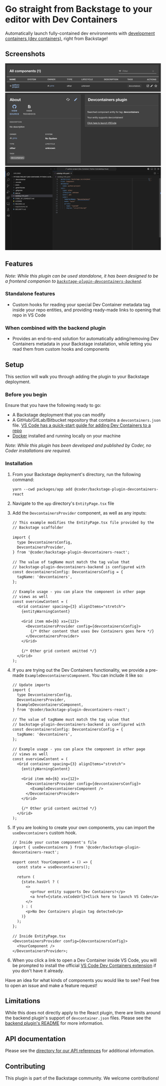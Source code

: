 # Go straight from Backstage to your editor with Dev Containers

Automatically launch fully-contained dev environments with [development containers (dev containers)](https://containers.dev/), right from Backstage!

## Screenshots

![View of the default table component displaying custom tag data](./screenshots/table-view.png)
![View of the sample plugin component](./screenshots/plugin-view.png)
![VS Code after being opened by plugin](./screenshots/vscode.png)

## Features

_Note: While this plugin can be used standalone, it has been designed to be a frontend companion to [`backstage-plugin-devcontainers-backend`](../backstage-plugin-devcontainers-backend/README.md)._

### Standalone features

- Custom hooks for reading your special Dev Container metadata tag inside your repo entities, and providing ready-made links to opening that repo in VS Code

### When combined with the backend plugin

- Provides an end-to-end solution for automatically adding/removing Dev Containers metadata in your Backstage installation, while letting you read them from custom hooks and components

## Setup

This section will walk you through adding the plugin to your Backstage deployment.

### Before you begin

Ensure that you have the following ready to go:

- A Backstage deployment that you can modify
- A GitHub/GitLab/Bitbucket repository that contains a `devcontainers.json` file. [VS Code has a quick-start guide for adding Dev Containers to a repo](https://code.visualstudio.com/docs/devcontainers/create-dev-container)
- [Docker](https://docs.docker.com/get-docker/) installed and running locally on your machine

_Note: While this plugin has been developed and published by Coder, no Coder installations are required._

### Installation

1. From your Backstage deployment's directory, run the following command:
   ```shell
   yarn --cwd packages/app add @coder/backstage-plugin-devcontainers-react
   ```
2. Navigate to the `app` directory's `EntityPage.tsx` file
3. Add the `DevcontainersProvider` component, as well as any inputs:

   ```tsx
   // This example modifies the EntityPage.tsx file provided by the
   // Backstage scaffolder

   import {
     type DevcontainersConfig,
     DevcontainersProvider,
   } from '@coder/backstage-plugin-devcontainers-react';

   // The value of tagName must match the tag value that
   // backstage-plugin-devcontainers-backend is configured with
   const devcontainersConfig: DevcontainersConfig = {
     tagName: 'devcontainers',
   };

   // Example usage - you can place the component in other page
   // views as well
   const overviewContent = (
     <Grid container spacing={3} alignItems="stretch">
       {entityWarningContent}

       <Grid item md={6} xs={12}>
         <DevcontainersProvider config={devcontainersConfig}>
           {/* Other content that uses Dev Containers goes here */}
         </DevcontainersProvider>
       </Grid>

       {/* Other grid content omitted */}
     </Grid>
   );
   ```

4. If you are trying out the Dev Containers functionality, we provide a pre-made `ExampleDevcontainersComponent`. You can include it like so:

   ```tsx
   // Update imports
   import {
     type DevcontainersConfig,
     DevcontainersProvider,
     ExampleDevcontainersComponent,
   } from '@coder/backstage-plugin-devcontainers-react';

   // The value of tagName must match the tag value that
   // backstage-plugin-devcontainers-backend is configured with
   const devcontainersConfig: DevcontainersConfig = {
     tagName: 'devcontainers',
   };

   // Example usage - you can place the component in other page
   // views as well
   const overviewContent = (
     <Grid container spacing={3} alignItems="stretch">
       {entityWarningContent}

       <Grid item md={6} xs={12}>
         <DevcontainersProvider config={devcontainersConfig}>
           <ExampleDevcontainersComponent />
         </DevcontainersProvider>
       </Grid>

       {/* Other grid content omitted */}
     </Grid>
   );
   ```

5. If you are looking to create your own components, you can import the `useDevcontainers` custom hook.

   ```tsx
   // Inside your custom component's file
   import { useDevcontainers } from '@coder/backstage-plugin-devcontainers-react';

   export const YourComponent = () => {
     const state = useDevcontainers();

     return (
       {state.hasUrl ? (
         <>
           <p>Your entity supports Dev Containers!</p>
           <a href={state.vsCodeUrl}>Click here to launch VS Code</a>
         </>
       ) : (
         <p>No Dev Containers plugin tag detected</p>
       )}
     );
   };

   // Inside EntityPage.tsx
   <DevcontainersProvider config={devcontainersConfig}>
     <YourComponent />
   </DevcontainersProvider>;
   ```

6. When you click a link to open a Dev Container inside VS Code, you will be prompted to install the official [VS Code Dev Containers extension](https://marketplace.visualstudio.com/items?itemName=ms-vscode-remote.remote-containers) if you don't have it already.

Have an idea for what kinds of components you would like to see? Feel free to open an issue and make a feature request!

## Limitations

While this does not directly apply to the React plugin, there are limits around the backend plugin's support of `devcontainer.json` files. Please see the [backend plugin's README](../backstage-plugin-devcontainers-backend/README.md#limitations) for more information.

## API documentation

Please see the [directory for our API references](./docs/README.md) for additional information.

## Contributing

This plugin is part of the Backstage community. We welcome contributions!
